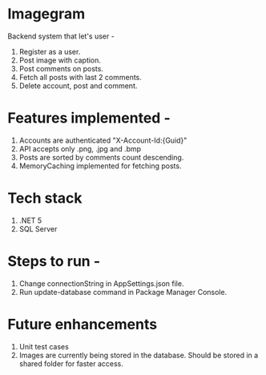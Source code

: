 # Imagegram

Backend system that let's user -
1. Register as a user.
2. Post image with caption.
3. Post comments on posts.
4. Fetch all posts with last 2 comments.
5. Delete account, post and comment.

# Features implemented -
1. Accounts are authenticated "X-Account-Id:{Guid}"
2. API accepts only .png, .jpg and .bmp
3. Posts are sorted by comments count descending.
4. MemoryCaching implemented for fetching posts.

# Tech stack
1. .NET 5
2. SQL Server

# Steps to run -
1. Change connectionString in AppSettings.json file.
2. Run update-database command in Package Manager Console.

# Future enhancements
1. Unit test cases
2. Images are currently being stored in the database. Should be stored in a shared folder for faster access.
